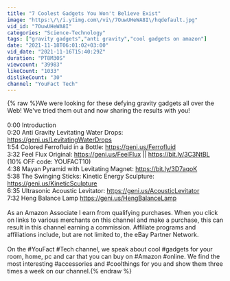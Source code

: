 ```yaml
---
title: "7 Coolest Gadgets You Won't Believe Exist"
image: "https:\/\/i.ytimg.com\/vi\/7OuwUHeWA8I\/hqdefault.jpg"
vid_id: "7OuwUHeWA8I"
categories: "Science-Technology"
tags: ["gravity gadgets","anti gravity","cool gadgets on amazon"]
date: "2021-11-18T06:01:02+03:00"
vid_date: "2021-11-16T15:40:29Z"
duration: "PT8M30S"
viewcount: "39983"
likeCount: "1033"
dislikeCount: "30"
channel: "YouFact Tech"
---
```

{% raw %}We were looking for these defying gravity gadgets all over the Web! We've tried them out and now sharing the results with you!<br /><br />0:00 Introduction<br />0:20 Anti Gravity Levitating Water Drops: <a rel="nofollow" target="blank" href="https://geni.us/LevitatingWaterDrops">https://geni.us/LevitatingWaterDrops</a>  <br />1:54 Colored Ferrofluid in a Bottle: <a rel="nofollow" target="blank" href="https://geni.us/Ferrofluid">https://geni.us/Ferrofluid</a> <br />3:32 Feel Flux Original: <a rel="nofollow" target="blank" href="https://geni.us/FeelFlux">https://geni.us/FeelFlux</a> || <a rel="nofollow" target="blank" href="https://bit.ly/3C3NtBL">https://bit.ly/3C3NtBL</a> (10% OFF code: YOUFACT10)<br />4:38 Mayan Pyramid with Levitating Magnet: <a rel="nofollow" target="blank" href="https://bit.ly/3D7aqoK">https://bit.ly/3D7aqoK</a> <br />5:38 The Swinging Sticks: Kinetic Energy Sculpture: <a rel="nofollow" target="blank" href="https://geni.us/KineticSculpture">https://geni.us/KineticSculpture</a> <br />6:35 Ultrasonic Acoustic Levitator: <a rel="nofollow" target="blank" href="https://geni.us/AcousticLevitator">https://geni.us/AcousticLevitator</a> <br />7:32 Heng Balance Lamp <a rel="nofollow" target="blank" href="https://geni.us/HengBalanceLamp">https://geni.us/HengBalanceLamp</a> <br /><br />As an Amazon Associate I earn from qualifying purchases. When you click on links to various merchants on this channel and make a purchase, this can result in this channel earning a commission. Affiliate programs and affiliations include, but are not limited to, the eBay Partner Network. <br /><br />On the #YouFact #Tech channel, we speak about cool #gadgets for your room, home, pc and car that you can buy on #Amazon #online. We find the most interesting #accessories and #coolthings for you and show them three times a week on our channel.{% endraw %}
